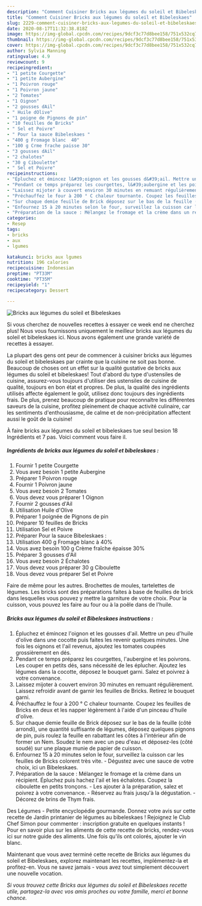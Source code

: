 ```yaml
---
description: "Comment Cuisiner Bricks aux légumes du soleil et Bibeleskaes"
title: "Comment Cuisiner Bricks aux légumes du soleil et Bibeleskaes"
slug: 2229-comment-cuisiner-bricks-aux-legumes-du-soleil-et-bibeleskaes
date: 2020-08-17T11:32:38.818Z
image: https://img-global.cpcdn.com/recipes/9dcf3c77d8bee158/751x532cq70/bricks-aux-legumes-du-soleil-et-bibeleskaes-photo-principale-de-la-recette.jpg
thumbnail: https://img-global.cpcdn.com/recipes/9dcf3c77d8bee158/751x532cq70/bricks-aux-legumes-du-soleil-et-bibeleskaes-photo-principale-de-la-recette.jpg
cover: https://img-global.cpcdn.com/recipes/9dcf3c77d8bee158/751x532cq70/bricks-aux-legumes-du-soleil-et-bibeleskaes-photo-principale-de-la-recette.jpg
author: Sylvia Manning
ratingvalue: 4.9
reviewcount: 9
recipeingredient:
- "1 petite Courgette"
- "1 petite Aubergine"
- "1 Poivron rouge"
- "1 Poivron jaune"
- "2 Tomates"
- "1 Oignon"
- "2 gousses dAil"
- " Huile dOlive"
- "1 poigne de Pignons de pin"
- "10 feuilles de Bricks"
- " Sel et Poivre"
- " Pour la sauce Bibeleskaes "
- "400 g Fromage blanc  40"
- "100 g Crme frache paisse 30"
- "3 gousses dAil"
- "2 chalotes"
- "30 g Ciboulette"
- " Sel et Poivre"
recipeinstructions:
- "Épluchez et émincez l&#39;oignon et les gousses d&#39;ail. Mettre un peu d&#39;huile d&#39;olive dans une cocotte puis faites les revenir quelques minutes. Une fois les oignons et l&#39;ail revenus, ajoutez les tomates coupées grossièrement en dés."
- "Pendant ce temps préparez les courgettes, l&#39;aubergine et les poivrons. Les couper en petits dés, sans nécessité de les éplucher. Ajoutez les légumes dans la cocotte, déposez le bouquet garni. Salez et poivrez à votre convenance."
- "Laissez mijoter à couvert environ 30 minutes en remuant régulièrement. Laissez refroidir avant de garnir les feuilles de Bricks. Retirez le bouquet garni."
- "Préchauffez le four à 200 ° C chaleur tournante. Coupez les feuilles de Bricks en deux et les napper légèrement à l&#39;aide d&#39;un pinceau d&#39;huile d&#39;olive."
- "Sur chaque demie feuille de Brick déposez sur le bas de la feuille (côté arrondi), une quantité suffisante de légumes, déposez quelques pignons de pin, puis roulez la feuille en rabattant les côtes à l&#39;intérieur afin de former un Nem. Soudez le nem avec un peu d&#39;eau et déposez-les (côté soudé) sur une plaque munie de papier de cuisson."
- "Enfournez 15 à 20 minutes selon le four, surveillez la cuisson car les feuilles de Bricks colorent très vite. Dégustez avec une sauce de votre choix, ici un Bibeleskaes."
- "Préparation de la sauce : Mélangez le fromage et la crème dans un récipient. Épluchez puis hachez l&#39;ail et les échalotes. Coupez la ciboulette en petits tronçons. Les ajouter à la préparation, salez et poivrez à votre convenance. Réservez au frais jusqu&#39;à la dégustation. Décorez de brins de Thym frais."
categories:
- Resep
tags:
- bricks
- aux
- lgumes

katakunci: bricks aux lgumes 
nutrition: 196 calories
recipecuisine: Indonesian
preptime: "PT33M"
cooktime: "PT35M"
recipeyield: "1"
recipecategory: Dessert

---
```



![Bricks aux légumes du soleil et Bibeleskaes](https://img-global.cpcdn.com/recipes/9dcf3c77d8bee158/751x532cq70/bricks-aux-legumes-du-soleil-et-bibeleskaes-photo-principale-de-la-recette.jpg)

Si vous cherchez de nouvelles recettes à essayer ce week end ne cherchez plus! Nous vous fournissons uniquement le meilleur bricks aux légumes du soleil et bibeleskaes ici. Nous avons également une grande variété de recettes à essayer.

La plupart des gens ont peur de commencer à cuisiner bricks aux légumes du soleil et bibeleskaes par crainte que la cuisine ne soit pas bonne. Beaucoup de choses ont un effet sur la qualité gustative de bricks aux légumes du soleil et bibeleskaes! Tout d'abord du type d'ustensiles de cuisine, assurez-vous toujours d'utiliser des ustensiles de cuisine de qualité, toujours en bon état et propres. De plus, la qualité des ingrédients utilisés affecte également le goût, utilisez donc toujours des ingrédients frais. De plus, prenez beaucoup de pratique pour reconnaître les différentes saveurs de la cuisine, profitez pleinement de chaque activité culinaire, car les sentiments d'enthousiasme, de calme et de non-précipitation affectent aussi le goût de la cuisine!

<!--inarticleads1-->

À faire bricks aux légumes du soleil et bibeleskaes tue seul besion 18 Ingrédients et 7 pas. Voici comment vous faire il.

##### Ingrédients de bricks aux légumes du soleil et bibeleskaes :

1. Fournir 1 petite Courgette
1. Vous avez besoin 1 petite Aubergine
1. Préparer 1 Poivron rouge
1. Fournir 1 Poivron jaune
1. Vous avez besoin 2 Tomates
1. Vous devez vous préparer 1 Oignon
1. Fournir 2 gousses d&#39;Ail
1. Utilisation  Huile d&#39;Olive
1. Préparer 1 poignée de Pignons de pin
1. Préparer 10 feuilles de Bricks
1. Utilisation  Sel et Poivre
1. Préparer  Pour la sauce Bibeleskaes :
1. Utilisation 400 g Fromage blanc à 40%
1. Vous avez besoin 100 g Crème fraîche épaisse 30%
1. Préparer 3 gousses d&#39;Ail
1. Vous avez besoin 2 Échalotes
1. Vous devez vous préparer 30 g Ciboulette
1. Vous devez vous préparer  Sel et Poivre


Faire de même pour les autres. Brochettes de moules, tartelettes de légumes. Les bricks sont des préparations faites à base de feuilles de brick dans lesquelles vous pouvez y mettre la garniture de votre choix. Pour la cuisson, vous pouvez les faire au four ou à la poêle dans de l&#39;huile. 

<!--inarticleads2-->

##### Bricks aux légumes du soleil et Bibeleskaes instructions :

1. Épluchez et émincez l&#39;oignon et les gousses d&#39;ail. Mettre un peu d&#39;huile d&#39;olive dans une cocotte puis faites les revenir quelques minutes. Une fois les oignons et l&#39;ail revenus, ajoutez les tomates coupées grossièrement en dés.
1. Pendant ce temps préparez les courgettes, l&#39;aubergine et les poivrons. Les couper en petits dés, sans nécessité de les éplucher. Ajoutez les légumes dans la cocotte, déposez le bouquet garni. Salez et poivrez à votre convenance.
1. Laissez mijoter à couvert environ 30 minutes en remuant régulièrement. Laissez refroidir avant de garnir les feuilles de Bricks. Retirez le bouquet garni.
1. Préchauffez le four à 200 ° C chaleur tournante. Coupez les feuilles de Bricks en deux et les napper légèrement à l&#39;aide d&#39;un pinceau d&#39;huile d&#39;olive.
1. Sur chaque demie feuille de Brick déposez sur le bas de la feuille (côté arrondi), une quantité suffisante de légumes, déposez quelques pignons de pin, puis roulez la feuille en rabattant les côtes à l&#39;intérieur afin de former un Nem. Soudez le nem avec un peu d&#39;eau et déposez-les (côté soudé) sur une plaque munie de papier de cuisson.
1. Enfournez 15 à 20 minutes selon le four, surveillez la cuisson car les feuilles de Bricks colorent très vite. - Dégustez avec une sauce de votre choix, ici un Bibeleskaes.
1. Préparation de la sauce : Mélangez le fromage et la crème dans un récipient. Épluchez puis hachez l&#39;ail et les échalotes. Coupez la ciboulette en petits tronçons. - Les ajouter à la préparation, salez et poivrez à votre convenance. - Réservez au frais jusqu&#39;à la dégustation. - Décorez de brins de Thym frais.


Des Légumes - Petite encyclopédie gourmande. Donnez votre avis sur cette recette de Jardin printanier de légumes au bibeleskaes ! Rejoignez le Club Chef Simon pour commenter : inscription gratuite en quelques instants ! Pour en savoir plus sur les aliments de cette recette de bricks, rendez-vous ici sur notre guide des aliments. Une fois qu&#39;ils ont colorés, ajouter le vin blanc. 

<!--inarticleads1-->

<p>
Maintenant que vous avez terminé cette recette de Bricks aux légumes du soleil et Bibeleskaes, explorez maintenant les recettes, implémentez-la et profitez-en. Vous ne savez jamais - vous avez tout simplement découvert une nouvelle vocation.
</p>

<p>
<i>Si vous trouvez cette Bricks aux légumes du soleil et Bibeleskaes recette utile, partagez-la avec vos amis proches ou votre famille, merci et bonne chance.</i>
</p>
